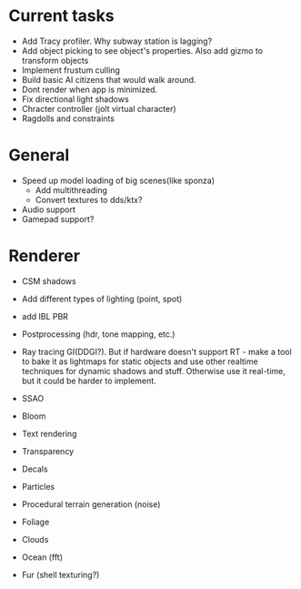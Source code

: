 # Current tasks
* Add Tracy profiler. Why subway station is lagging?
* Add object picking to see object's properties. Also add gizmo to transform objects
* Implement frustum culling
* Build basic AI citizens that would walk around.
* Dont render when app is minimized.
* Fix directional light shadows
* Chracter controller (jolt virtual character)
* Ragdolls and constraints

# General
* Speed up model loading of big scenes(like sponza)
	- Add multithreading
	- Convert textures to dds/ktx?
* Audio support
* Gamepad support?

# Renderer
* CSM shadows
* Add different types of lighting (point, spot)
* add IBL PBR
* Postprocessing (hdr, tone mapping, etc.)
* Ray tracing GI(DDGI?). But if hardware doesn't support RT - make a tool to bake it as lightmaps for static objects and use other realtime techniques for dynamic shadows and stuff. Otherwise use it real-time, but it could be harder to implement.
* SSAO
* Bloom
* Text rendering

* Transparency
* Decals
* Particles
* Procedural terrain generation (noise)

* Foliage
* Clouds
* Ocean (fft)
* Fur (shell texturing?)
